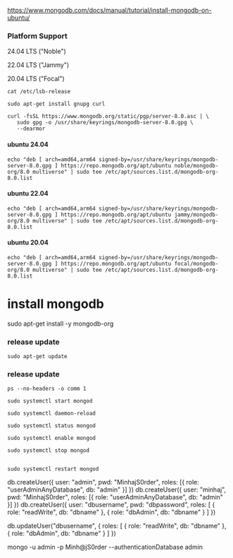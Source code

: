https://www.mongodb.com/docs/manual/tutorial/install-mongodb-on-ubuntu/
### Platform Support
24.04 LTS ("Noble")

22.04 LTS ("Jammy")

20.04 LTS ("Focal")

```
cat /etc/lsb-release
```

```
sudo apt-get install gnupg curl
```
```
curl -fsSL https://www.mongodb.org/static/pgp/server-8.0.asc | \
   sudo gpg -o /usr/share/keyrings/mongodb-server-8.0.gpg \
   --dearmor
```
#### ubuntu 24.04
```
echo "deb [ arch=amd64,arm64 signed-by=/usr/share/keyrings/mongodb-server-8.0.gpg ] https://repo.mongodb.org/apt/ubuntu noble/mongodb-org/8.0 multiverse" | sudo tee /etc/apt/sources.list.d/mongodb-org-8.0.list
```
#### ubuntu 22.04
```
echo "deb [ arch=amd64,arm64 signed-by=/usr/share/keyrings/mongodb-server-8.0.gpg ] https://repo.mongodb.org/apt/ubuntu jammy/mongodb-org/8.0 multiverse" | sudo tee /etc/apt/sources.list.d/mongodb-org-8.0.list
```
#### ubuntu 20.04
```
echo "deb [ arch=amd64,arm64 signed-by=/usr/share/keyrings/mongodb-server-8.0.gpg ] https://repo.mongodb.org/apt/ubuntu focal/mongodb-org/8.0 multiverse" | sudo tee /etc/apt/sources.list.d/mongodb-org-8.0.list
```
# install mongodb
sudo apt-get install -y mongodb-org
### release update
```
sudo apt-get update
```
### release update
```
ps --no-headers -o comm 1
```
```
sudo systemctl start mongod
```
```
sudo systemctl daemon-reload
```
```
sudo systemctl status mongod
```
```
sudo systemctl enable mongod

```
```
sudo systemctl stop mongod


```
```
sudo systemctl restart mongod

```

db.createUser({
  user: "admin",
  pwd: "MinhajS0rder",
  roles: [{ role: "userAdminAnyDatabase", db: "admin" }]
})
db.createUser({
  user: "minhaj",
  pwd: "MinhajS0rder",
  roles: [{ role: "userAdminAnyDatabase", db: "admin" }]
})
db.createUser({
  user: "dbusername",
  pwd: "dbpassword",
  roles: [
    { role: "readWrite", db: "dbname" },
    { role: "dbAdmin", db: "dbname" }
    ]
})

db.updateUser("dbusername", {
  roles: [
    { role: "readWrite", db: "dbname" },
    { role: "dbAdmin", db: "dbname" }
  ]
})


mongo -u admin -p Minh@jS0rder --authenticationDatabase admin

